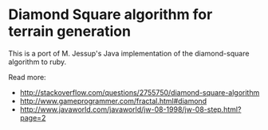 Diamond Square algorithm for terrain generation
===============================================

This is a port of M. Jessup's Java implementation of the diamond-square algorithm to ruby.

Read more:
  - http://stackoverflow.com/questions/2755750/diamond-square-algorithm
  - http://www.gameprogrammer.com/fractal.html#diamond
  - http://www.javaworld.com/javaworld/jw-08-1998/jw-08-step.html?page=2
